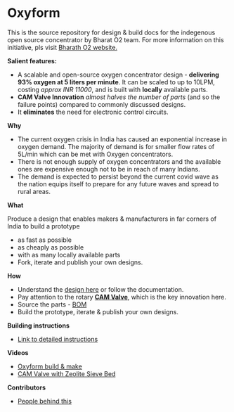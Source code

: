 # Oxyform
This is the source repository for design & build docs for the indegenous open source concentrator by Bharat O2 team. For more information on this initiative, pls visit [Bharath O2 website.](https://www.bharato2.org)

**Salient features:**

 - A scalable and open-source oxygen concentrator design - **delivering 93% oxygen at 5 liters per minute**. It can be scaled to up to 10LPM, costing *approx INR 11000*, and is built with **locally** available parts. 
 - **CAM Valve Innovation** *almost halves the number of parts* (and so the failure points) compared to commonly discussed designs.
 - It **eliminates** the need for electronic control circuits.
 
 **Why**
 
 - The current oxygen crisis in India has caused an exponential increase in oxygen demand. The majority of demand is for smaller flow rates of 5L/min which can be met with Oxygen concentrators. 
 -  There is not enough supply of oxygen concentrators and the available ones are expensive enough not to be in reach of many Indians.
 - The demand is expected to persist beyond the current covid wave as the nation equips itself to prepare for any future waves and spread to rural areas.

**What**

Produce a design that enables makers & manufacturers in far corners of India to build a prototype
 - as fast as possible
 - as cheaply as possible
 - with as many locally available parts
 - Fork, iterate and publish your own designs.

**How**

 - Understand the [design here](https://www.bharato2.org) or follow the documentation.
 - Pay attention to the rotary **[CAM Valve](https://youtu.be/7uSr5xrOVtQ)**, which is the key innovation here.
 - Source the parts - [BOM](https://www.bharato2.org)
 - Build the prototype, iterate & publish your own designs.


**Building instructions**
 - [Link to detailed instructions](https://www.bharato2.org)
 

**Videos**

- [Oxyform build & make](https://youtu.be/x6E5DD5uLDk)
- [CAM Valve with Zeolite Sieve Bed](https://youtu.be/7uSr5xrOVtQ)

**Contributors**
- [People behind this](https://bharato2.org/027c0bd950fa4ede9a0f301111af26c4)





